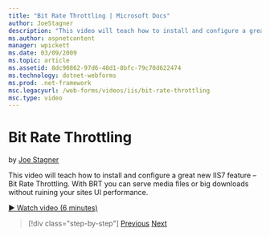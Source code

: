 ```yaml
---
title: "Bit Rate Throttling | Microsoft Docs"
author: JoeStagner
description: "This video will teach how to install and configure a great new IIS7 feature – Bit Rate Throttling. With BRT you can serve media files or big downloads withou..."
ms.author: aspnetcontent
manager: wpickett
ms.date: 03/09/2009
ms.topic: article
ms.assetid: 8dc90862-97d6-48d1-8bfc-79c70d622474
ms.technology: dotnet-webforms
ms.prod: .net-framework
msc.legacyurl: /web-forms/videos/iis/bit-rate-throttling
msc.type: video
---
```

Bit Rate Throttling
====================
by [Joe Stagner](https://github.com/JoeStagner)

This video will teach how to install and configure a great new IIS7 feature – Bit Rate Throttling. With BRT you can serve media files or big downloads without ruining your sites UI performance.

[&#9654; Watch video (6 minutes)](https://channel9.msdn.com/Blogs/ASP-NET-Site-Videos/bit-rate-throttling)

>[!div class="step-by-step"]
[Previous](installing-ftp7.md)
[Next](iis7-playlists.md)